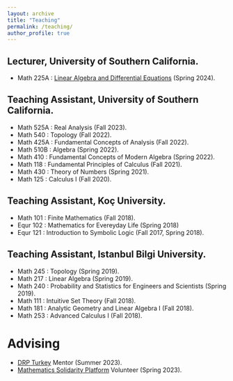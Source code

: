 ```yaml
---
layout: archive
title: "Teaching"
permalink: /teaching/
author_profile: true
---
```


## Lecturer, University of Southern California.

* Math 225A : [Linear Algebra and Differential Equations](https://elifuskuplu.github.io/math225) (Spring 2024).

## Teaching Assistant, University of Southern California.

* Math 525A : Real Analysis (Fall 2023).
* Math 540 : Topology (Fall 2022).
* Math 425A : Fundamental Concepts of Analysis (Fall 2022).
* Math 510B : Algebra (Spring 2022).
* Math 410 : Fundamental Concepts of Modern Algebra (Spring 2022).
* Math 118 : Fundamental Principles of Calculus (Fall 2021).
* Math 430 : Theory of Numbers (Spring 2021).
* Math 125 : Calculus I (Fall 2020).

## Teaching Assistant, Koç University.

* Math 101 : Finite Mathematics (Fall 2018).
* Equr 102 : Mathematics for Evereyday Life (Spring 2018)
* Equr 121 : Introduction to Symbolic Logic (Fall 2017, Spring 2018).


## Teaching Assistant, Istanbul Bilgi University.

* Math 245 : Topology (Spring 2019).
* Math 217 : Linear Algebra (Spring 2019).
* Math 240 : Probability and Statistics for Engineers and Scientists (Spring 2019).
* Math 111 : Intuitive Set Theory (Fall 2018).
* Math 181 : Analytic Geometry and Linear Algebra I (Fall 2018).
* Math 253 : Advanced Calculus I (Fall 2018).
 


# Advising     

* [DRP Turkey](https://sites.google.com/view/drp-turkey/) Mentor (Summer 2023).
* [Mathematics Solidarity Platform](https://sites.google.com/view/matematikdayanisma/anasayfa) Volunteer (Spring 2023).
